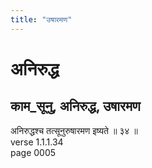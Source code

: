 ```yaml
---
title: "उषारमण"
---
```


# अनिरुद्ध
## काम_सूनु, अनिरुद्ध, उषारमण
अनिरुद्धश्च तत्सूनुरुषारमण इष्यते ॥ ३४ ॥<br />verse 1.1.1.34<br />page 0005

